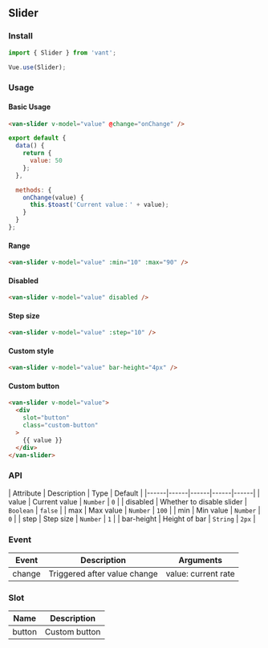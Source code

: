 ## Slider

### Install
``` javascript
import { Slider } from 'vant';

Vue.use(Slider);
```

### Usage
#### Basic Usage

```html
<van-slider v-model="value" @change="onChange" />
```

```js
export default {
  data() {
    return {
      value: 50
    };
  },

  methods: {
    onChange(value) {
      this.$toast('Current value：' + value);
    }
  }
};
```

#### Range

```html
<van-slider v-model="value" :min="10" :max="90" />
```

#### Disabled

```html
<van-slider v-model="value" disabled />
```

#### Step size

```html
<van-slider v-model="value" :step="10" />
```

#### Custom style

```html
<van-slider v-model="value" bar-height="4px" />
```

#### Custom button

```html
<van-slider v-model="value">
  <div
    slot="button"
    class="custom-button"
  >
    {{ value }}
  </div>
</van-slider>
```

### API

| Attribute | Description | Type | Default |
|------|------|------|------|------|
| value | Current value | `Number` | `0` |
| disabled | Whether to disable slider | `Boolean` | `false` |
| max | Max value | `Number` | `100` |
| min | Min value | `Number` | `0` |
| step | Step size | `Number` | `1` |
| bar-height | Height of bar | `String` | `2px` |

### Event

| Event | Description | Arguments |
|------|------|------|
| change | Triggered after value change | value: current rate |

### Slot

| Name | Description |
|------|------|
| button | Custom button |
